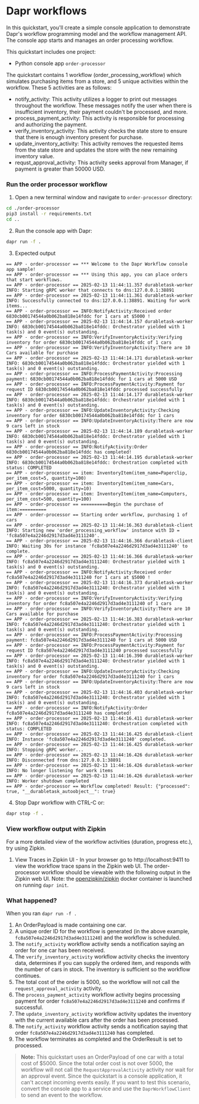 # Dapr workflows

In this quickstart, you'll create a simple console application to demonstrate Dapr's workflow programming model and the workflow management API. The console app starts and manages an order processing workflow.

This quickstart includes one project:

- Python console app `order-processor` 

The quickstart contains 1 workflow (order_processing_workflow) which simulates purchasing items from a store, and 5 unique activities within the workflow. These 5 activities are as follows:

- notify_activity: This activity utilizes a logger to print out messages throughout the workflow. These messages notify the user when there is insufficient inventory, their payment couldn't be processed, and more.
- process_payment_activity: This activity is responsible for processing and authorizing the payment.
- verify_inventory_activity: This activity checks the state store to ensure that there is enough inventory present for purchase.
- update_inventory_activity: This activity removes the requested items from the state store and updates the store with the new remaining inventory value.
- requst_approval_activity: This activity seeks approval from Manager, if payment is greater than 50000 USD.

### Run the order processor workflow

1. Open a new terminal window and navigate to `order-processor` directory: 

<!-- STEP
name: Install requirements
-->

```sh
cd ./order-processor
pip3 install -r requirements.txt
cd ..
```

<!-- END_STEP -->
2. Run the console app with Dapr: 
<!-- STEP
name: Running this example
expected_stdout_lines:
  - "== APP - order-processor == INFO:UpdateInventoryActivity:There are now 9 cars left in stock"
  - "== APP - order-processor == Workflow completed! Result: {\"processed\": true"
output_match_mode: substring
background: true
timeout_seconds: 120
sleep: 15
-->

```sh
dapr run -f .
```

<!-- END_STEP -->

3. Expected output

```
== APP - order-processor == *** Welcome to the Dapr Workflow console app sample!
== APP - order-processor == *** Using this app, you can place orders that start workflows.
== APP - order-processor == 2025-02-13 11:44:11.357 durabletask-worker INFO: Starting gRPC worker that connects to dns:127.0.0.1:38891
== APP - order-processor == 2025-02-13 11:44:11.361 durabletask-worker INFO: Successfully connected to dns:127.0.0.1:38891. Waiting for work items...
== APP - order-processor == INFO:NotifyActivity:Received order 6830cb00174544a0b062ba818e14fddc for 1 cars at $5000 !
== APP - order-processor == 2025-02-13 11:44:14.157 durabletask-worker INFO: 6830cb00174544a0b062ba818e14fddc: Orchestrator yielded with 1 task(s) and 0 event(s) outstanding.
== APP - order-processor == INFO:VerifyInventoryActivity:Verifying inventory for order 6830cb00174544a0b062ba818e14fddc of 1 cars
== APP - order-processor == INFO:VerifyInventoryActivity:There are 10 Cars available for purchase
== APP - order-processor == 2025-02-13 11:44:14.171 durabletask-worker INFO: 6830cb00174544a0b062ba818e14fddc: Orchestrator yielded with 1 task(s) and 0 event(s) outstanding.
== APP - order-processor == INFO:ProcessPaymentActivity:Processing payment: 6830cb00174544a0b062ba818e14fddc for 1 cars at 5000 USD
== APP - order-processor == INFO:ProcessPaymentActivity:Payment for request ID 6830cb00174544a0b062ba818e14fddc processed successfully
== APP - order-processor == 2025-02-13 11:44:14.177 durabletask-worker INFO: 6830cb00174544a0b062ba818e14fddc: Orchestrator yielded with 1 task(s) and 0 event(s) outstanding.
== APP - order-processor == INFO:UpdateInventoryActivity:Checking inventory for order 6830cb00174544a0b062ba818e14fddc for 1 cars
== APP - order-processor == INFO:UpdateInventoryActivity:There are now 9 cars left in stock
== APP - order-processor == 2025-02-13 11:44:14.189 durabletask-worker INFO: 6830cb00174544a0b062ba818e14fddc: Orchestrator yielded with 1 task(s) and 0 event(s) outstanding.
== APP - order-processor == INFO:NotifyActivity:Order 6830cb00174544a0b062ba818e14fddc has completed!
== APP - order-processor == 2025-02-13 11:44:14.195 durabletask-worker INFO: 6830cb00174544a0b062ba818e14fddc: Orchestration completed with status: COMPLETED
== APP - order-processor == item: InventoryItem(item_name=Paperclip, per_item_cost=5, quantity=100)
== APP - order-processor == item: InventoryItem(item_name=Cars, per_item_cost=5000, quantity=10)
== APP - order-processor == item: InventoryItem(item_name=Computers, per_item_cost=500, quantity=100)
== APP - order-processor == ==========Begin the purchase of item:==========
== APP - order-processor == Starting order workflow, purchasing 1 of cars
== APP - order-processor == 2025-02-13 11:44:16.363 durabletask-client INFO: Starting new 'order_processing_workflow' instance with ID = 'fc8a507e4a2246d2917d3ad4e3111240'.
== APP - order-processor == 2025-02-13 11:44:16.366 durabletask-client INFO: Waiting 30s for instance 'fc8a507e4a2246d2917d3ad4e3111240' to complete.
== APP - order-processor == 2025-02-13 11:44:16.366 durabletask-worker INFO: fc8a507e4a2246d2917d3ad4e3111240: Orchestrator yielded with 1 task(s) and 0 event(s) outstanding.
== APP - order-processor == INFO:NotifyActivity:Received order fc8a507e4a2246d2917d3ad4e3111240 for 1 cars at $5000 !
== APP - order-processor == 2025-02-13 11:44:16.373 durabletask-worker INFO: fc8a507e4a2246d2917d3ad4e3111240: Orchestrator yielded with 1 task(s) and 0 event(s) outstanding.
== APP - order-processor == INFO:VerifyInventoryActivity:Verifying inventory for order fc8a507e4a2246d2917d3ad4e3111240 of 1 cars
== APP - order-processor == INFO:VerifyInventoryActivity:There are 10 Cars available for purchase
== APP - order-processor == 2025-02-13 11:44:16.383 durabletask-worker INFO: fc8a507e4a2246d2917d3ad4e3111240: Orchestrator yielded with 1 task(s) and 0 event(s) outstanding.
== APP - order-processor == INFO:ProcessPaymentActivity:Processing payment: fc8a507e4a2246d2917d3ad4e3111240 for 1 cars at 5000 USD
== APP - order-processor == INFO:ProcessPaymentActivity:Payment for request ID fc8a507e4a2246d2917d3ad4e3111240 processed successfully
== APP - order-processor == 2025-02-13 11:44:16.390 durabletask-worker INFO: fc8a507e4a2246d2917d3ad4e3111240: Orchestrator yielded with 1 task(s) and 0 event(s) outstanding.
== APP - order-processor == INFO:UpdateInventoryActivity:Checking inventory for order fc8a507e4a2246d2917d3ad4e3111240 for 1 cars
== APP - order-processor == INFO:UpdateInventoryActivity:There are now 9 cars left in stock
== APP - order-processor == 2025-02-13 11:44:16.403 durabletask-worker INFO: fc8a507e4a2246d2917d3ad4e3111240: Orchestrator yielded with 1 task(s) and 0 event(s) outstanding.
== APP - order-processor == INFO:NotifyActivity:Order fc8a507e4a2246d2917d3ad4e3111240 has completed!
== APP - order-processor == 2025-02-13 11:44:16.411 durabletask-worker INFO: fc8a507e4a2246d2917d3ad4e3111240: Orchestration completed with status: COMPLETED
== APP - order-processor == 2025-02-13 11:44:16.425 durabletask-client INFO: Instance 'fc8a507e4a2246d2917d3ad4e3111240' completed.
== APP - order-processor == 2025-02-13 11:44:16.425 durabletask-worker INFO: Stopping gRPC worker...
== APP - order-processor == 2025-02-13 11:44:16.426 durabletask-worker INFO: Disconnected from dns:127.0.0.1:38891
== APP - order-processor == 2025-02-13 11:44:16.426 durabletask-worker INFO: No longer listening for work items
== APP - order-processor == 2025-02-13 11:44:16.426 durabletask-worker INFO: Worker shutdown completed
== APP - order-processor == Workflow completed! Result: {"processed": true, "__durabletask_autoobject__": true}
```

4. Stop Dapr workflow with CTRL-C or:

```sh
dapr stop -f .
```

### View workflow output with Zipkin

For a more detailed view of the workflow activities (duration, progress etc.), try using Zipkin.

1. View Traces in Zipkin UI - In your browser go to http://localhost:9411 to view the workflow trace spans in the Zipkin web UI. The order-processor workflow should be viewable with the following output in the Zipkin web UI. Note: the [openzipkin/zipkin](https://hub.docker.com/r/openzipkin/zipkin/) docker container is launched on running `dapr init`. 

**<ZIPKIN TRACE FOR PYTHON CONSOLE APP>**

### What happened? 

When you ran `dapr run -f .`

1. An OrderPayload is made containing one car.
2. A unique order ID for the workflow is generated (in the above example, `fc8a507e4a2246d2917d3ad4e3111240`) and the workflow is scheduled.
3. The `notify_activity` workflow activity sends a notification saying an order for one car has been received.
4. The `verify_inventory_activity` workflow activity checks the inventory data, determines if you can supply the ordered item, and responds with the number of cars in stock. The inventory is sufficient so the workflow continues.
5. The total cost of the order is 5000, so the workflow will not call the `request_approval_activity` activity.
6. The `process_payment_activity` workflow activity begins processing payment for order `fc8a507e4a2246d2917d3ad4e3111240` and confirms if successful.
7. The `update_inventory_activity` workflow activity updates the inventory with the current available cars after the order has been processed.
8. The `notify_activity` workflow activity sends a notification saying that order `fc8a507e4a2246d2917d3ad4e3111240` has completed.
9. The workflow terminates as completed and the OrderResult is set to processed.

> **Note:** This quickstart uses an OrderPayload of one car with a total cost of $5000. Since the total order cost is not over 5000, the workflow will not call the `RequestApprovalActivity` activity nor wait for an approval event. Since the quickstart is a console application, it can't accept incoming events easily. If you want to test this scenario, convert the console app to a service and use the `DaprWorkflowClient` to send an event to the workflow.